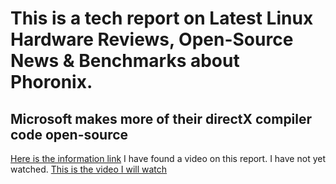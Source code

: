 # This is a tech report on Latest Linux Hardware Reviews, Open-Source News & Benchmarks about Phoronix.
## Microsoft makes more of their directX compiler code open-source
[Here is the information link](https://www.phoronix.com/)
I have found a video on this report.
I have not yet watched.
[This is the video I will watch](https://www.youtube.com/watch?v=e5Capri1rhI)
